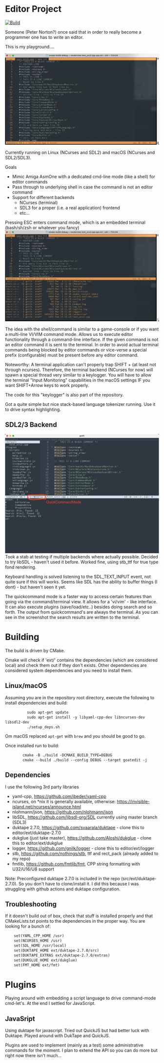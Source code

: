 # Editor Project

[![Build](https://github.com/gnilk/editor/actions/workflows/cmake.yml/badge.svg)](https://github.com/gnilk/editor/actions/workflows/cmake.yml)

Someone (Peter Norton?) once said that in order to really become a programmer one has to write
an editor. 

This is my playground....

![screenshot](screenshots/main_edit_230318.png?raw=true)

Currently running on Linux (NCurses and SDL2) and macOS (NCurses and SDL2/SDL3).

Goals
- Mimic Amiga AsmOne with a dedicated cmd-line mode (like a shell) for editor commands
- Pass through to underlying shell in case the command is not an editor command
- Support for different backends
  - NCurses (terminal)
  - SDL3 for a proper (i.e. a real application) frontend
  - etc...

Pressing ESC enters command mode, which is an embedded terminal (bash/sh/zsh or whatever you fancy)
![screenshot](screenshots/cmd_view_230318.png?raw=true)

The idea with the shell/command is similar to a game-console or if you want 
a multi-line VI/VIM command mode. Allows us to execute editor functionality through a command-line interface.
If the given command is not an editor command it is sent to the terminal. In order to avoid actual terminal commands
being blocked by editor commands or vice-verse a special prefix (configurable) must be present before any editor command.

Noteworthy:
A terminal application can't properly trap SHIFT + <certain keys> (at least not through ncurses).
Therefore, the terminal backend (NCurses for now) will spawn a special thread very similar
to a keylogger. You will have to allow the terminal "Input Monitoring" capabilities in 
the macOS settings IF you want SHIFT+Arrow keys to work properly.

The code for this "keylogger" is also part of the repository.

Got a quite simple but nice stack-based language tokenizer running. Use it to drive syntax highlighting.

## SDL2/3 Backend
![screenshot](screenshots/screenshot_230721.png)
Took a stab at testing if multiple backends where actually possible. Decided to try libSDL - haven't used it before.
Worked fine, using stb_ttf for true type fond rendering.

Keyboard handling is solved listening to the SDL_TEXT_INPUT event, not quite sure if this will works. Seems like SDL
has the ability to buffer things (I dont) - but haven't seen it yet.

The quickcommand mode is a faster way to access certain features than going via the command/terminal view. It allows
for a 'vi/vim' - like interface. It can also execute plugins (save/load/etc..) besides doing search and so forth. The
output from quickcommand's are always the terminal. As you can see in the screenshot the search results are written 
to the terminal.


# Building
The build is driven by CMake.

Cmake will check if 'ext/' contains the dependencies (which are considered local) and check them out if they don't
exists. Other dependencies are considered system dependencies and you need to install them.

## Linux/macOS

Assuming you are in the repository root directory, execute the following to install dependencies and build:
```shell
          sudo apt-get update
          sudo apt-get install -y libyaml-cpp-dev libncurses-dev libsdl2-dev
          ./setup_deps.sh
```

Om macOS replaced `apt-get` with `brew` and you should be good to go.

Once installed run to build:
```shell
        cmake -B ./build -DCMAKE_BUILD_TYPE=DEBUG
        cmake --build ./build --config DEBUG --target goatedit -j
```

## Dependencies
I use the following 3rd party libraries

- yaml-cpp, https://github.com/jbeder/yaml-cpp
- ncurses, on *nix it is generally available, otherwise: https://invisible-island.net/ncurses/announce.html
- nlohmann/json, https://github.com/nlohmann/json
- libSDL, https://github.com/libsdl-org/SDL currently using master branch (SDL3)
- duktape 2.7.0, https://github.com/svaarala/duktape - clone this to editor/ext/duktape-2.7.0
- dukglue (just take master), https://github.com/Aloshi/dukglue - clone this to editor/ext/dukglue
- logger, https://github.com/gnilk/logger - clone this to editor/ext/logger
- stb, https://github.com/nothings/stb, ttf and rect_pack (already added to my repo)
- fmtlib, https://github.com/fmtlib/fmt, CPP string formatting with U32/U16/U8 support

Note: Preconfigured duktape 2.7.0 is included in the repo (src/ext/duktape-2.7.0). So you don't have to clone/install it.
I did this because I was struggling with github actions and duktape configuration. 


## Troubleshooting

If it doesn't build out of box, check that stuff is installed properly and that CMakeLists.txt points to the dependencies
in the proper way. You are looking for a bunch of:
```
    set(YAML_CPP_HOME /usr)
    set(NCURSES_HOME /usr)
    set(SDL_HOME /usr/local)
    set(DUKTAPE_HOME ext/duktape-2.7.0/src)
    set(DUKTAPE_EXTRAS ext/duktape-2.7.0/extras)
    set(DUKGLUE_HOME ext/dukglue) 
    set(FMT_HOME ext/fmt)   
```


# Plugins
Playing around with embedding a script language to drive command-mode cmd-let's. At the end I settled for JavaScript.

## JavaSript
Using duktape for javascript. Tried out QuickJS but had better luck with Duktape.
Played around with DukTape and QuickJS.

Plugins are used to implement (mainly as a test) some administrative commands for the moment.
I plan to extend the API so you can do more but right now there isn't much...

